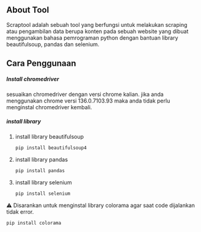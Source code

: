 ## About Tool
Scraptool adalah sebuah tool yang berfungsi untuk melakukan scraping atau pengambilan data berupa konten pada sebuah website yang dibuat menggunakan bahasa pemrograman python dengan bantuan library beautifulsoup, pandas dan selenium.

## Cara Penggunaan
##### Install chromedriver
   sesuaikan chromedriver dengan versi chrome kalian.
   jika anda menggunakan chrome versi 136.0.7103.93 maka anda tidak perlu menginstal chromedriver kembali.

##### install library 
   1. install library beautifulsoup
      ```bash
      pip install beautifulsoup4
   2. install library pandas
      ```bash
      pip install pandas
   3. install library selenium
      ```bash
      pip install selenium
⚠ Disarankan untuk menginstal library colorama agar saat code dijalankan tidak error.
   ```bash
   pip install colorama
   
